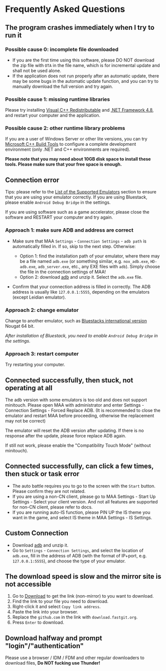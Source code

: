 # Frequently Asked Questions

## The program crashes immediately when I try to run it

### Possible cause 0: incomplete file downloaded

- If you are the first time using this software, please DO NOT download the zip file with `OTA` in the file name, which is for incremental update and shall not be used alone.
- If the application does not run properly after an automatic update, there may be some bugs in the automatic update function, and you can try to manually download the full version and try again.

### Possible cause 1: missing runtime libraries

 Please try installing [Visual C++ Redistributable](https://docs.microsoft.com/en/cpp/windows/latest-supported-vc-redist?view=msvc-160#visual-studio-2015-2017-2019-and-2022) and [.NET Framework 4.8](https://dotnet.microsoft.com/download/dotnet-framework/net48), and restart your computer and the application.

### Possible cause 2: other runtime library problems

If you are a user of Windows Server or other lite versions, you can try [Microsoft C++ Build Tools](https://visualstudio.microsoft.com/visual-cpp-build-tools/) to configure a complete development environment (only .NET and C++ environments are required).

**Please note that you may need about 10GB disk space to install these tools. Please make sure that your free space is enough.**

## Connection error

Tips: please refer to the [List of the Supported Emulators](1.3-EMULATOR_SUPPORTS.md) section to ensure that you are using your emulator correctly. If you are using Bluestack, please enable `Android Debug Bridge` in the settings.

If you are using software such as a game accelerator, please close the software and RESTART your computer and try again.

### Approach 1: make sure ADB and address are correct

- Make sure that MAA `Settings` - `Connection Settings` - `adb path` is automatically filled in. If so, skip to the next step. Otherwise:
  - Option 1: find the installation path of your emulator, where there may be a file named `adb.exe` (or something similar, e.g. `nox_adb.exe`, `HD-adb.exe`, `adb_server.exe`, etc., any EXE files with `adb`). Simply choose the file in the connection settings of MAA!
  - Option 2: download [adb](https://dl.google.com/android/repository/platform-tools-latest-windows.zip) and unzip it. Select the `adb.exe` file.

- Confirm that your connection address is filled in correctly. The ADB address is usually like `127.0.0.1:5555`, depending on the emulators (except Leidian emulator).

### Approach 2: change emulator

Change to another emulator, such as [Bluestacks international version](https://www.bluestacks.com/download.html) Nougat 64 bit.

_After installation of Bluestack, you need to enable `Android Debug Bridge` in the settings._

### Approach 3: restart computer

Try restarting your computer.

## Connected successfully, then stuck, not operating at all

The adb version with some emulators is too old and does not support minitouch. Please open MAA with administrator and enter Settings - Connection Settings - Forced Replace ADB. (It is recommended to close the emulator and restart MAA before proceeding, otherwise the replacement may not be correct)

The emulator will reset the ADB version after updating. If there is no response after the update, please force replace ADB again.

If still not work, please enable the "Compatibility Touch Mode" (without minitouch).

## Connected successfully, can click a few times, then stuck or task error

- The auto battle requires you to go to the screen with the `Start` button. Please confirm they are not related.
- If you are using a non-CN client, please go to MAA Settings - Start Up Settings - Select your client version. And not all features are supported for non-CN client, please refer to docs.
- If you are running auto-IS function, please PIN UP the IS theme you want in the game, and select IS theme in MAA Settings - IS Settings.

## Custom Connection

- Download [adb](https://dl.google.com/android/repository/platform-tools-latest-windows.zip) and unzip it.
- Go to `Settings` - `Connection Settings`, and select the location of `adb.exe`, fill in the address of ADB (with the format of IP+port, e.g. `127.0.0.1:5555`), and choose the type of your emulator.

## The download speed is slow and the mirror site is not accessible

1. Go to [Download](../../README.md#Download) to get the link (non-mirror) to you want to download.
2. Find the link to your file you need to download.
3. Right-click it and select `Copy link address`.
4. Paste the link into your browser.
5. Replace the `github.com` in the link with `download.fastgit.org`.
6. Press `Enter` to download.

## Download halfway and prompt "login"/"authentication"

Please use a browser / IDM / FDM and other regular downloaders to download files, **Do NOT fucking use Thunder!**
